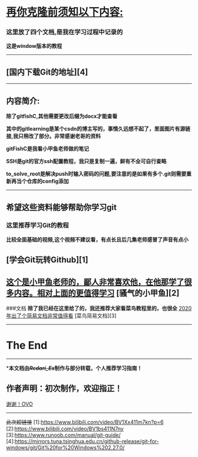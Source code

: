 

# <u> 再你克隆前须知以下内容: </u>  

### 这里放了四个文档,是我在学习过程中记录的  

**这是window版本的教程**  

----
[国内下载Git的地址][4]
----
----
## 内容简介:  

**除了gitfishC,其他需要更改后缀为docx才能查看**  

**其中的gitlearning是某个csdn的博主写的，事情久远想不起了，里面图片有源链接,我只稍改了部分。非常感谢老哥的资料**  

**gitFishC是我看小甲鱼老师做的笔记**  

**SSH是git的官方ssh配置教程，我只是复制一遍，鲜有不全可自行查略**  

**to_solve_root是解决push时输入密码的问题,要注意的是如果有多个.git则需要重新再当个仓库的config添加**  

------





## 希望这些资料能够帮助你学习git

### 这里推荐学习Git的教程

**比较全面基础的视频,这个视频不建议看，有点长且后几集老师感冒了声音有点小**

[学会Git玩转Github][1]
-----
<u>这个是小甲鱼老师的，鄙人非常喜欢他，在他那学了很多内容。相对上面的更值得学习</u>
[骚气的小甲鱼][2]
------
###文档
**除了我已经在这里给了的，我还推荐大家看菜鸟教程里的，也很全**
<u>2020年出了个简易文档非常值得看</u>
[菜鸟简易文档][3]

-------

  



The End
=====
-----
***本文档由~~*Redari_Es*~~制作与部分转载，个人推荐学习指南！**  

## **作者声明：初次制作，欢迎指正！**  

<u> 谢谢！OVO</U>


------------
~~此次超链接~~
[1]:https://www.bilibili.com/video/BV1Xx411m7kn?p=6
[2]:https://www.bilibili.com/video/BV1bs411N7ny
[3]:https://www.runoob.com/manual/git-guide/
[4]:https://mirrors.tuna.tsinghua.edu.cn/github-release/git-for-windows/git/Git%20for%20Windows%202.27.0/

